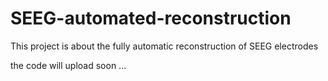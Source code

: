 # SEEG-automated-reconstruction

This project is about the fully automatic reconstruction of SEEG electrodes

the code will upload soon ...
